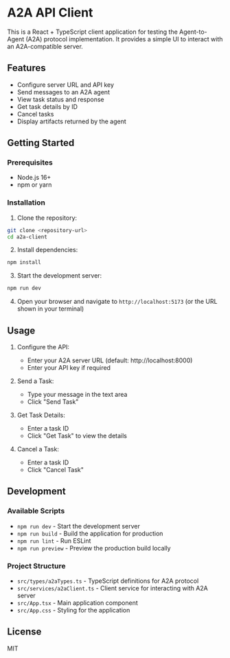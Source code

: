 # A2A API Client

This is a React + TypeScript client application for testing the Agent-to-Agent (A2A) protocol implementation. It provides a simple UI to interact with an A2A-compatible server.

## Features

- Configure server URL and API key
- Send messages to an A2A agent
- View task status and response
- Get task details by ID
- Cancel tasks
- Display artifacts returned by the agent

## Getting Started

### Prerequisites

- Node.js 16+
- npm or yarn

### Installation

1. Clone the repository:
```bash
git clone <repository-url>
cd a2a-client
```

2. Install dependencies:
```bash
npm install
```

3. Start the development server:
```bash
npm run dev
```

4. Open your browser and navigate to `http://localhost:5173` (or the URL shown in your terminal)

## Usage

1. Configure the API:
   - Enter your A2A server URL (default: http://localhost:8000)
   - Enter your API key if required

2. Send a Task:
   - Type your message in the text area
   - Click "Send Task"

3. Get Task Details:
   - Enter a task ID
   - Click "Get Task" to view the details

4. Cancel a Task:
   - Enter a task ID
   - Click "Cancel Task"

## Development

### Available Scripts

- `npm run dev` - Start the development server
- `npm run build` - Build the application for production
- `npm run lint` - Run ESLint
- `npm run preview` - Preview the production build locally

### Project Structure

- `src/types/a2aTypes.ts` - TypeScript definitions for A2A protocol
- `src/services/a2aClient.ts` - Client service for interacting with A2A server
- `src/App.tsx` - Main application component
- `src/App.css` - Styling for the application

## License

MIT
